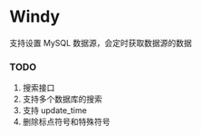 # Windy
支持设置 MySQL 数据源，会定时获取数据源的数据

### TODO
1. 搜索接口
2. 支持多个数据库的搜索
3. 支持 update_time
4. 删除标点符号和特殊符号

